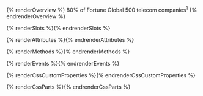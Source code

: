 {% renderOverview %}
<rh-stat>
  <span slot="statistic">80%</span>
  of Fortune Global 500 telecom companies<sup>1</sup>
</rh-stat>
{% endrenderOverview %}

{% renderSlots %}{% endrenderSlots %}

{% renderAttributes %}{% endrenderAttributes %}

{% renderMethods %}{% endrenderMethods %}

{% renderEvents %}{% endrenderEvents %}

{% renderCssCustomProperties %}{% endrenderCssCustomProperties %}

{% renderCssParts %}{% endrenderCssParts %}

